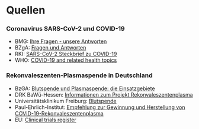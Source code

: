 # Quellen

### Coronavirus SARS-CoV-2 und COVID-19

* BMG: [Ihre Fragen - unsere Antworten](https://www.zusammengegencorona.de/informieren/)
* BZgA: [Fragen und Antworten](https://www.infektionsschutz.de/coronavirus/fragen-und-antworten/)
* RKI: [SARS-CoV-2 Steckbrief zu COVID-19](https://www.rki.de/DE/Content/InfAZ/N/Neuartiges_Coronavirus/Steckbrief.html)
* WHO: [COVID-19 and related health topics](https://www.who.int/emergencies/diseases/novel-coronavirus-2019/question-and-answers-hub)


### Rekonvaleszenten-Plasmaspende in Deutschland

* BzGA: [Blutspende und Plasmaspende: die Einsatzgebiete](https://www.blutspenden.de/blut-und-plasmaspende/)
* DRK BaWü-Hessen: [Informationen zum Projekt Rekonvaleszentenplasma](https://www.blutspende.de/rkp/)
* Universitätsklinikum Freiburg: [Blutspende](https://www.uniklinik-freiburg.de/itg/blutspende.html)
* Paul-Ehrlich-Institut: [Empfehlung zur Gewinnung und Herstellung von COVID-19-Rekonvaleszentenplasma](https://www.pei.de/DE/newsroom/hp-meldungen/2020/200407-empfehlung-pei-covid-19-rekonvaleszentenplasma-rkp.html)
* EU: [Clinical trials register](https://www.clinicaltrialsregister.eu/ctr-search/search?query=convalescent+plasma)
